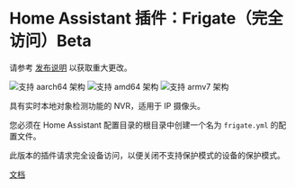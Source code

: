 # Home Assistant 插件：Frigate（完全访问）Beta

请参考 [发布说明](https://github.com/blakeblackshear/frigate/releases) 以获取重大更改。

![支持 aarch64 架构][aarch64-shield] ![支持 amd64 架构][amd64-shield] ![支持 armv7 架构][armv7-shield]

具有实时本地对象检测功能的 NVR，适用于 IP 摄像头。

您必须在 Home Assistant 配置目录的根目录中创建一个名为 `frigate.yml` 的配置文件。

此版本的插件请求完全设备访问，以便关闭不支持保护模式的设备的保护模式。

[文档](https://docs.frigate.video)

[aarch64-shield]: https://img.shields.io/badge/aarch64-yes-green.svg
[amd64-shield]: https://img.shields.io/badge/amd64-yes-green.svg
[armv7-shield]: https://img.shields.io/badge/armv7-yes-green.svg